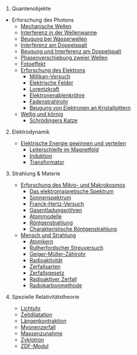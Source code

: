 1. Quantenobjekte
  * Erforschung des Photons
	  * [Mechanische Wellen](wellen.md)
	  * [Interferenz in der Wellenwanne](interferenz-in-der-wellenwanne.md)
	  * [Beugung bei Wasserwellen](beugung-bei-wasserwellen.md)
	  * [Interferenz am Doppelspalt](interferenz-am-doppelspalt.md)
	  * [Beugung und Interferenz am Doppelspalt](interferenz.md)
	  * [Phasenverschiebung zweier Wellen](phasenverschiebung-zweier-wellen.md)
	  * [Fotoeffekt](fotoeffekt.md)
	* [Erforschung des Elektrons](erforschung-des-elektrons.md)
	  * [Millikan-Versuch](erforschung-des-elektrons/millikan-versuch.md)
	  * [Elektrische Felder](elektrische-felder.md)
	  * [Lorentzkraft](lorentzkraft.md)
	  * [Elektronenablenkröhre](elektronenablenkrohre.md)
	  * [Fadenstrahlrohr](fadenstrahlrohr.md)
	  * [Beugung von Elektronen an Kristallgittern](beugung-von-elektronen-an-kristallgittern.md)
	* [Wellig und körnig](wellig-und-kornig.md)
	  * [Schrödingers Katze](schrodingers-katze.md)

2. Elektrodynamik
	* [Elektrische Energie gewinnen und verteilen](elektrische-energie-gewinnen-und-verteilen.md)
	  * [Leiterschleife im Magnetfeld](elektrische-energie-gewinnen-und-verteilen/leiterschleife-im-magnetfeld.md)
	  * [Induktion](elektrische-energie-gewinnen-und-verteilen/induktion.md)
	  * [Transformator](elektrische-energie-gewinnen-und-verteilen/transformator.md)

3. Strahlung & Materie

	* [Erforschung des Mikro- und Makrokosmos](3-strahlung-and-materie/erforschung-des-mikro-und-makrokosmos.md)
		* [Das elektromagnetische Spektrum](3-strahlung-and-materie/erforschung-des-mikro-und-makrokosmos/das-elektromagnetische-spektrum.md)
		* [Sonnenspektrum](3-strahlung-and-materie/erforschung-des-mikro-und-makrokosmos/sonnenspektrum.md)
		* [Franck-Hertz-Versuch](3-strahlung-and-materie/erforschung-des-mikro-und-makrokosmos/franck-hertz-versuch.md)
		* [Gasentladungsröhren](3-strahlung-and-materie/erforschung-des-mikro-und-makrokosmos/gasentladungsrohren.md)
		* [Atommodelle](3-strahlung-and-materie/atommodelle.md)
		* [Röntgenstrahlung](3-strahlung-and-materie/erforschung-des-mikro-und-makrokosmos/rontgenstrahlung.md)
		* [Charakteristische Röntgenstrahlung](3-strahlung-and-materie/erforschung-des-mikro-und-makrokosmos/charakteristische-rontgenstrahlung.md)
	* [Mensch und Strahlung](3-strahlung-and-materie/mensch-und-strahlung.md)
		* [Atomkern](3-strahlung-and-materie/mensch-und-strahlung/atomkern.md)
		* [Rutherfordscher Streuversuch](3-strahlung-and-materie/rutherfordscher-streuversuch.md)
		* [Geiger-Müller-Zählrohr](3-strahlung-and-materie/mensch-und-strahlung/geiger-muller-zahlrohr.md)
		* [Radioaktivität](3-strahlung-and-materie/mensch-und-strahlung/radioaktivitat.md)
		* [Zerfallsarten](3-strahlung-and-materie/zerfallsarten.md)
		* [Zerfallsgesetz](3-strahlung-and-materie/zerfallsgesetz.md)
		* [Radioaktiver Zerfall](3-strahlung-and-materie/mensch-und-strahlung/radioaktiver-zerfall.md)
		* [Radiokarbonmethode](3-strahlung-and-materie/mensch-und-strahlung/radiokarbonmethode.md)

4. Spezielle Relativitätstheorie
	* [Lichtuhr](4-spezielle-relativitatstheorie/lichtuhr.md)
	* [Zeitdilatation](4-spezielle-relativitatstheorie/zeitdilatation.md)
	* [Längenkontraktion](4-spezielle-relativitatstheorie/langenkontraktion.md)
	* [Myonenzerfall](4-spezielle-relativitatstheorie/myonenzerfall.md)
	* [Massenzunahme](4-spezielle-relativitatstheorie/massenzunahme.md)
	* [Zyklotron](4-spezielle-relativitatstheorie/zyklotron.md)
	* [ZDF-Modul](4-spezielle-relativitatstheorie/zdf-modul.md)